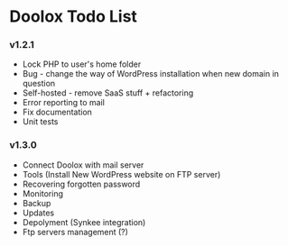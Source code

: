 Doolox Todo List
================

### v1.2.1 ###

* Lock PHP to user's home folder
* Bug - change the way of WordPress installation when new domain in question
* Self-hosted - remove SaaS stuff + refactoring
* Error reporting to mail
* Fix documentation
* Unit tests

### v1.3.0 ###

* Connect Doolox with mail server
* Tools (Install New WordPress website on FTP server)
* Recovering forgotten password
* Monitoring
* Backup
* Updates
* Depolyment (Synkee integration)
* Ftp servers management (?)